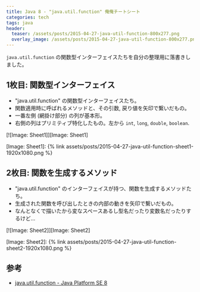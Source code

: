 ```yaml
---
title: Java 8 - "java.util.function" 俺俺チートシート
categories: tech
tags: java
header:
  teaser: /assets/posts/2015-04-27-java-util-function-800x277.png
  overlay_image: /assets/posts/2015-04-27-java-util-function-800x277.png
---
```


`java.util.function` の関数型インターフェイスたちを自分の整理用に落書きしました。

<!--more-->

## 1枚目: 関数型インターフェイス

* "java.util.function" の関数型インターフェイスたち。
* 関数適用時に呼ばれるメソッドと、その引数, 戻り値を矢印で繋いだもの。
* 一番左側 (網掛け部分) の列が基本形。
* 右側の列はプリミティブ特化したもの。左から `int`, `long`, `double`, `boolean`.

[![Image: Sheet1]][Image: Sheet1]

[Image: Sheet1]: {% link assets/posts/2015-04-27-java-util-function-sheet1-1920x1080.png %}

## 2枚目: 関数を生成するメソッド

* "java.util.function" のインターフェイスが持つ、関数を生成するメソッドたち。
* 生成された関数を呼び出したときの内部の動きを矢印で繋いだもの。
* なんとなくで描いたから変なスペースあるし型名だったり変数名だったりするけど...

[![Image: Sheet2]][Image: Sheet2]

[Image: Sheet2]: {% link assets/posts/2015-04-27-java-util-function-sheet2-1920x1080.png %}

## 参考

* [java.util.function - Java Platform SE 8](http://docs.oracle.com/javase/jp/8/docs/api/java/util/function/package-summary.html)
